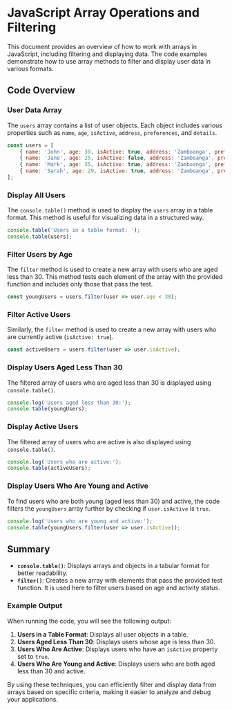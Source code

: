 # JavaScript Array Operations and Filtering

This document provides an overview of how to work with arrays in JavaScript, including filtering and displaying data. The code examples demonstrate how to use array methods to filter and display user data in various formats.

## Code Overview

### User Data Array

The `users` array contains a list of user objects. Each object includes various properties such as `name`, `age`, `isActive`, `address`, `preferences`, and `details`.

```javascript
const users = [
    { name: 'John', age: 30, isActive: true, address: 'Zamboanga', preferences: ['email', 'sms'], details: undefined },
    { name: 'Jane', age: 25, isActive: false, address: 'Zamboanga', preferences: ['email', 'sms'], details: undefined },
    { name: 'Mark', age: 35, isActive: true, address: 'Zamboanga', preferences: ['email', 'sms'], details: undefined },
    { name: 'Sarah', age: 29, isActive: true, address: 'Zamboanga', preferences: ['email', 'sms'], details: undefined },
];
```

### Display All Users

The `console.table()` method is used to display the `users` array in a table format. This method is useful for visualizing data in a structured way.

```javascript
console.table('Users in a table format: ');
console.table(users);
```

### Filter Users by Age

The `filter` method is used to create a new array with users who are aged less than 30. This method tests each element of the array with the provided function and includes only those that pass the test.

```javascript
const youngUsers = users.filter(user => user.age < 30);
```

### Filter Active Users

Similarly, the `filter` method is used to create a new array with users who are currently active (`isActive: true`).

```javascript
const activeUsers = users.filter(user => user.isActive);
```

### Display Users Aged Less Than 30

The filtered array of users who are aged less than 30 is displayed using `console.table()`.

```javascript
console.log('Users aged less than 30:');
console.table(youngUsers);
```

### Display Active Users

The filtered array of users who are active is also displayed using `console.table()`.

```javascript
console.log('Users who are active:');
console.table(activeUsers);
```

### Display Users Who Are Young and Active

To find users who are both young (aged less than 30) and active, the code filters the `youngUsers` array further by checking if `user.isActive` is `true`.

```javascript
console.log('Users who are young and active:');
console.table(youngUsers.filter(user => user.isActive));
```

## Summary

- **`console.table()`**: Displays arrays and objects in a tabular format for better readability.
- **`filter()`**: Creates a new array with elements that pass the provided test function. It is used here to filter users based on age and activity status.

### Example Output

When running the code, you will see the following output:

1. **Users in a Table Format**: Displays all user objects in a table.
2. **Users Aged Less Than 30**: Displays users whose age is less than 30.
3. **Users Who Are Active**: Displays users who have an `isActive` property set to `true`.
4. **Users Who Are Young and Active**: Displays users who are both aged less than 30 and active.

By using these techniques, you can efficiently filter and display data from arrays based on specific criteria, making it easier to analyze and debug your applications.
